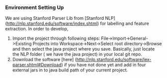 ### Environment Setting Up

We are using Stanford Parser Lib from [Stanford NLP] (http://nlp.stanford.edu/software/index.shtml) for labelling and feature extraction.
In order to develop,

1. Import the project through following steps:
   File->Import->General->Existing Projects into Workspace->Next->Select root directory->Browse and then select the java project where you save. Basically, just locate the NLP folder ( we have the java project) in your local git repo.
2. Download the software [here] (http://nlp.stanford.edu/software/lex-parser.shtml#Download) if you have not done yet and add in four external jars in to java build path of your current project.


